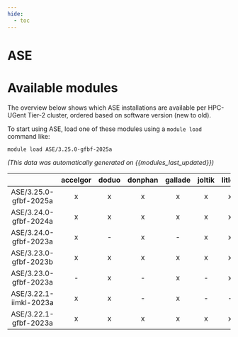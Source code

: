 ```yaml
---
hide:
  - toc
---
```


ASE
===

# Available modules


The overview below shows which ASE installations are available per HPC-UGent Tier-2 cluster, ordered based on software version (new to old).

To start using ASE, load one of these modules using a `module load` command like:

```shell
module load ASE/3.25.0-gfbf-2025a
```

*(This data was automatically generated on {{modules_last_updated}})*

| |accelgor|doduo|donphan|gallade|joltik|litleo|shinx|
| :---: | :---: | :---: | :---: | :---: | :---: | :---: | :---: |
|ASE/3.25.0-gfbf-2025a|x|x|x|x|x|x|x|
|ASE/3.24.0-gfbf-2024a|x|x|x|x|x|x|x|
|ASE/3.24.0-gfbf-2023a|x|-|x|-|x|x|-|
|ASE/3.23.0-gfbf-2023b|x|x|x|x|x|x|x|
|ASE/3.23.0-gfbf-2023a|-|x|-|x|-|x|x|
|ASE/3.22.1-iimkl-2023a|x|x|-|x|-|-|-|
|ASE/3.22.1-gfbf-2023a|x|x|x|x|x|x|x|
